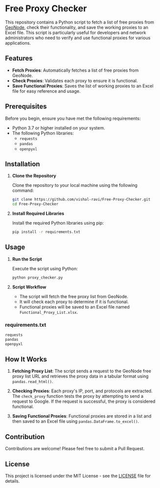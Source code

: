 # Free Proxy Checker

This repository contains a Python script to fetch a list of free proxies from [GeoNode](https://geonode.com/free-proxy-list), check their functionality, and save the working proxies to an Excel file. This script is particularly useful for developers and network administrators who need to verify and use functional proxies for various applications.

## Features

- **Fetch Proxies**: Automatically fetches a list of free proxies from GeoNode.
- **Check Proxies**: Validates each proxy to ensure it is functional.
- **Save Functional Proxies**: Saves the list of working proxies to an Excel file for easy reference and usage.

## Prerequisites

Before you begin, ensure you have met the following requirements:

- Python 3.7 or higher installed on your system.
- The following Python libraries:
  - `requests`
  - `pandas`
  - `openpyxl`

## Installation

1. **Clone the Repository**

   Clone the repository to your local machine using the following command:
   ```sh
   git clone https://github.com/vishal-ravi/Free-Proxy-Checker.git
   cd Free-Proxy-Checker
   ```

2. **Install Required Libraries**

   Install the required Python libraries using pip:
   ```sh
   pip install -r requirements.txt
   ```

## Usage

1. **Run the Script**

   Execute the script using Python:
   ```sh
   python proxy_checker.py
   ```

2. **Script Workflow**

   - The script will fetch the free proxy list from GeoNode.
   - It will check each proxy to determine if it is functional.
   - Functional proxies will be saved to an Excel file named `Functional_Proxy_List.xlsx`.


### requirements.txt

```txt
requests
pandas
openpyxl
```

## How It Works

1. **Fetching Proxy List**: The script sends a request to the GeoNode free proxy list URL and retrieves the proxy data in a tabular format using `pandas.read_html()`.

2. **Checking Proxies**: Each proxy's IP, port, and protocols are extracted. The `check_proxy` function tests the proxy by attempting to send a request to Google. If the request is successful, the proxy is considered functional.

3. **Saving Functional Proxies**: Functional proxies are stored in a list and then saved to an Excel file using `pandas.DataFrame.to_excel()`.

## Contribution

Contributions are welcome! Please feel free to submit a Pull Request.

## License

This project is licensed under the MIT License - see the [LICENSE](LICENSE) file for details.

